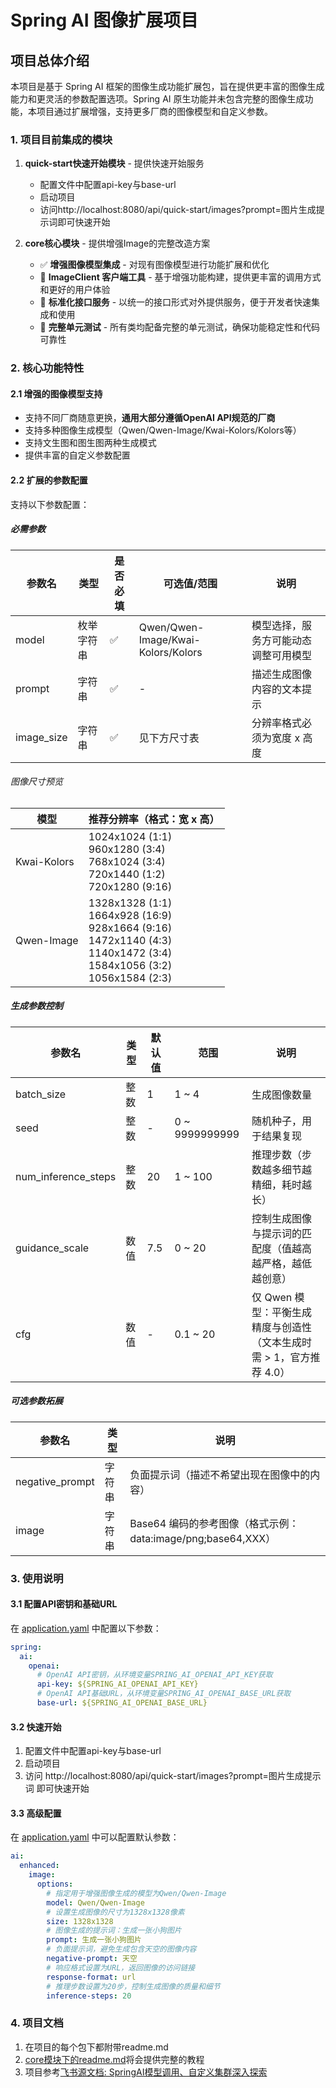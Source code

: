 # Spring AI 图像扩展项目

## 项目总体介绍

本项目是基于 Spring AI 框架的图像生成功能扩展包，旨在提供更丰富的图像生成能力和更灵活的参数配置选项。Spring AI 原生功能并未包含完整的图像生成功能，本项目通过扩展增强，支持更多厂商的图像模型和自定义参数。

### 1. 项目目前集成的模块

1. **quick-start快速开始模块** - 提供快速开始服务
   - 配置文件中配置api-key与base-url
   - 启动项目
   - 访问http://localhost:8080/api/quick-start/images?prompt=图片生成提示词即可快速开始

2. **core核心模块** - 提供增强Image的完整改造方案
   - ✅ **增强图像模型集成** - 对现有图像模型进行功能扩展和优化
   - 🔄 **ImageClient 客户端工具** - 基于增强功能构建，提供更丰富的调用方式和更好的用户体验
   - 🔌 **标准化接口服务** - 以统一的接口形式对外提供服务，便于开发者快速集成和使用
   - 🧪 **完整单元测试** - 所有类均配备完整的单元测试，确保功能稳定性和代码可靠性

### 2. 核心功能特性

#### 2.1 增强的图像模型支持
- 支持不同厂商随意更换，**通用大部分遵循OpenAI API规范的厂商**
- 支持多种图像生成模型（Qwen/Qwen-Image/Kwai-Kolors/Kolors等）
- 支持文生图和图生图两种生成模式
- 提供丰富的自定义参数配置

#### 2.2 扩展的参数配置
支持以下参数配置：

##### 必需参数
| 参数名        | 类型    | 是否必填 | 可选值/范围                             | 说明                 |
|------------|-------|------|------------------------------------|--------------------|
| model      | 枚举字符串 | ✅    | Qwen/Qwen-Image/Kwai-Kolors/Kolors | 模型选择，服务方可能动态调整可用模型 |
| prompt     | 字符串   | ✅    | -                                  | 描述生成图像内容的文本提示      |
| image_size | 字符串   | ✅    | 见下方尺寸表                             | 分辨率格式必须为宽度 x 高度    |

###### 图像尺寸预览
| 模型          | 推荐分辨率（格式：宽 x 高）                                                                                                                   |
|-------------|-----------------------------------------------------------------------------------------------------------------------------------|
| Kwai-Kolors | 1024x1024 (1:1)<br>960x1280 (3:4)<br>768x1024 (3:4)<br>720x1440 (1:2)<br>720x1280 (9:16)                                          |
| Qwen-Image  | 1328x1328 (1:1)<br>1664x928 (16:9)<br>928x1664 (9:16)<br>1472x1140 (4:3)<br>1140x1472 (3:4)<br>1584x1056 (3:2)<br>1056x1584 (2:3) |

##### 生成参数控制
| 参数名                 | 类型 | 默认值 | 范围             | 说明                                        |
|---------------------|----|-----|----------------|-------------------------------------------|
| batch_size          | 整数 | 1   | 1 ~ 4          | 生成图像数量                                    |
| seed                | 整数 | -   | 0 ~ 9999999999 | 随机种子，用于结果复现                               |
| num_inference_steps | 整数 | 20  | 1 ~ 100        | 推理步数（步数越多细节越精细，耗时越长）                      |
| guidance_scale      | 数值 | 7.5 | 0 ~ 20         | 控制生成图像与提示词的匹配度（值越高越严格，越低越创意）              |
| cfg                 | 数值 | -   | 0.1 ~ 20       | 仅 Qwen 模型：平衡生成精度与创造性（文本生成时需 > 1，官方推荐 4.0） |

##### 可选参数拓展
| 参数名             | 类型  | 说明                                             |
|-----------------|-----|------------------------------------------------|
| negative_prompt | 字符串 | 负面提示词（描述不希望出现在图像中的内容）                          |
| image           | 字符串 | Base64 编码的参考图像（格式示例：data:image/png;base64,XXX） |

### 3. 使用说明

#### 3.1 配置API密钥和基础URL
在 [application.yaml](src/main/resources/application.yaml) 中配置以下参数：
```yaml
spring:
  ai:
    openai:
      # OpenAI API密钥，从环境变量SPRING_AI_OPENAI_API_KEY获取
      api-key: ${SPRING_AI_OPENAI_API_KEY}
      # OpenAI API基础URL，从环境变量SPRING_AI_OPENAI_BASE_URL获取
      base-url: ${SPRING_AI_OPENAI_BASE_URL}
```

#### 3.2 快速开始
1. 配置文件中配置api-key与base-url
2. 启动项目
3. 访问 http://localhost:8080/api/quick-start/images?prompt=图片生成提示词  即可快速开始

#### 3.3 高级配置
在 [application.yaml](src/main/resources/application.yaml) 中可以配置默认参数：
```yaml
ai:
  enhanced:
    image:
      options:
        # 指定用于增强图像生成的模型为Qwen/Qwen-Image
        model: Qwen/Qwen-Image
        # 设置生成图像的尺寸为1328x1328像素
        size: 1328x1328
        # 图像生成的提示词：生成一张小狗图片
        prompt: 生成一张小狗图片
        # 负面提示词，避免生成包含天空的图像内容
        negative-prompt: 天空
        # 响应格式设置为URL，返回图像的访问链接
        response-format: url
        # 推理步数设置为20步，控制生成图像的质量和细节
        inference-steps: 20
```

### 4. 项目文档
1. 在项目的每个包下都附带readme.md
2. [core模块下的readme.md](src/main/java/com/springai/springaiimageextision/core/readme.md)将会提供完整的教程
3. 项目参考[飞书源文档: SpringAI模型调用、自定义集群深入探索](https://dcn7850oahi9.feishu.cn/docx/DDehdPBMSoGTycxmFTLcER4In0F?from=from_copylink)